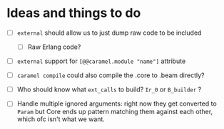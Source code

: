 # Ideas and things to do

- [ ] `external` should allow us to just dump raw code to be included
  - [ ] Raw Erlang code?
- [ ] `external` support for `[@@caramel.module "name"]` attribute 

- [ ] `caramel compile` could also compile the .core to .beam directly?

- [ ] Who should know what `ext_calls` to build? `Ir_0` or `B_builder` ?

- [ ] Handle multiple ignored arguments: right now they get converted to `Param`
      but Core ends up pattern matching them against each other, which ofc isn't
      what we want.

